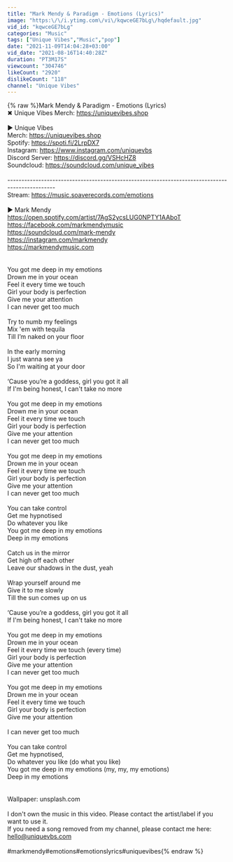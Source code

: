 ```yaml
---
title: "Mark Mendy & Paradigm - Emotions (Lyrics)"
image: "https:\/\/i.ytimg.com\/vi\/kqwceGE7bLg\/hqdefault.jpg"
vid_id: "kqwceGE7bLg"
categories: "Music"
tags: ["Unique Vibes","Music","pop"]
date: "2021-11-09T14:04:28+03:00"
vid_date: "2021-08-16T14:40:28Z"
duration: "PT3M17S"
viewcount: "304746"
likeCount: "2920"
dislikeCount: "118"
channel: "Unique Vibes"
---
```

{% raw %}Mark Mendy &amp; Paradigm - Emotions (Lyrics)<br />✖ Unique Vibes Merch: <a rel="nofollow" target="blank" href="https://uniquevibes.shop">https://uniquevibes.shop</a><br /><br />► Unique Vibes<br />Merch: <a rel="nofollow" target="blank" href="https://uniquevibes.shop">https://uniquevibes.shop</a><br />Spotify: <a rel="nofollow" target="blank" href="https://spoti.fi/2LrpDX7">https://spoti.fi/2LrpDX7</a><br />Instagram: <a rel="nofollow" target="blank" href="https://www.instagram.com/uniquevbs">https://www.instagram.com/uniquevbs</a><br />Discord Server: <a rel="nofollow" target="blank" href="https://discord.gg/VSHcHZ8">https://discord.gg/VSHcHZ8</a><br />Soundcloud: <a rel="nofollow" target="blank" href="https://soundcloud.com/unique_vibes">https://soundcloud.com/unique_vibes</a><br /><br />-----------------------------------------------------------------------------------------------<br />Stream: <a rel="nofollow" target="blank" href="https://music.soaverecords.com/emotions">https://music.soaverecords.com/emotions</a><br /><br />► Mark Mendy<br /><a rel="nofollow" target="blank" href="https://open.spotify.com/artist/7AgS2ycsLUG0NPTY1AAboT">https://open.spotify.com/artist/7AgS2ycsLUG0NPTY1AAboT</a><br /><a rel="nofollow" target="blank" href="https://facebook.com/markmendymusic">https://facebook.com/markmendymusic</a><br /><a rel="nofollow" target="blank" href="https://soundcloud.com/mark-mendy">https://soundcloud.com/mark-mendy</a><br /><a rel="nofollow" target="blank" href="https://instagram.com/markmendy">https://instagram.com/markmendy</a><br /><a rel="nofollow" target="blank" href="https://markmendymusic.com">https://markmendymusic.com</a><br /><br /><br />You got me deep in my emotions <br />Drown me in your ocean <br />Feel it every time we touch <br />Girl your body is perfection <br />Give me your attention<br />I can never get too much<br /><br />Try to numb my feelings<br />Mix 'em with tequila <br />Till I’m naked on your floor<br /><br />In the early morning <br />I just wanna see ya <br />So I'm waiting at your door<br /><br />‘Cause you’re a goddess, girl you got it all<br />If I'm being honest, I can't take no more<br /><br />You got me deep in my emotions <br />Drown me in your ocean <br />Feel it every time we touch <br />Girl your body is perfection <br />Give me your attention<br />I can never get too much <br /><br />You got me deep in my emotions <br />Drown me in your ocean <br />Feel it every time we touch <br />Girl your body is perfection <br />Give me your attention<br />I can never get too much <br /><br />You can take control<br />Get me hypnotised<br />Do whatever you like <br />You got me deep in my emotions<br />Deep in my emotions<br /><br />Catch us in the mirror<br />Get high off each other<br />Leave our shadows in the dust, yeah<br /><br />Wrap yourself around me<br />Give it to me slowly<br />Till the sun comes up on us<br /><br />‘Cause you’re a goddess, girl you got it all<br />If I'm being honest, I can't take no more<br /><br />You got me deep in my emotions <br />Drown me in your ocean <br />Feel it every time we touch (every time)<br />Girl your body is perfection <br />Give me your attention<br />I can never get too much <br /><br />You got me deep in my emotions <br />Drown me in your ocean <br />Feel it every time we touch <br />Girl your body is perfection <br />Give me your attention<br /><br />I can never get too much <br /><br />You can take control<br />Get me hypnotised,<br />Do whatever you like (do what you like)<br />You got me deep in my emotions (my, my, my emotions)<br />Deep in my emotions<br /><br /><br />Wallpaper: unsplash.com<br /><br />I don't own the music in this video. Please contact the artist/label if you want to use it.<br />If you need a song removed from my channel, please contact me here: <br />hello@uniquevbs.com<br /><br />#markmendy#emotions#emotionslyrics#uniquevibes{% endraw %}
